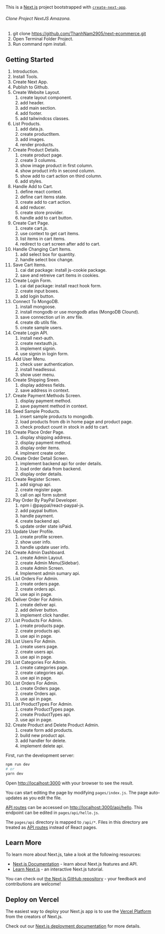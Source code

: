 This is a [Next.js](https://nextjs.org/) project bootstrapped with [`create-next-app`](https://github.com/vercel/next.js/tree/canary/packages/create-next-app).

###### Clone Project NextJS Amazona. ######
1. git clone https://github.com/ThanhNam2905/next-ecommerce.git
2. Open Terminal Folder Project.
3. Run command npm install.

## Getting Started
1. Introduction.
2. Install Tools.
3. Create Next App.
4. Publish to Github.
5. Create Website Layout.
    1. create layout component.
    2. add header.
    3. add main section.
    4. add footer.
    5. add tailwindcss classes.  
6. List Products.
    1. add data.js.
    2. create productItem.
    3. add images.
    4. render products.
7. Create Product Details.
    1. create product page.
    2. create 3 columns.
    3. show image product in first column.
    4. show product info in second column.
    5. show add to cart action on third column.
    6. add styles.
8. Handle Add to Cart.
    1. define react context.
    2. define cart items state.
    3. create add to cart action.
    4. add reducer.
    5. create store provider.
    6. handle add to cart button.
9. Create Cart Page.
    1. create cart.js.
    2. use context to get cart items.
    3. list items in cart items.
    4. redirect to cart screen after add to cart.
10. Handle Changing Cart Items.
    1. add select box for quantity.
    2. handle select box change.
11. Save Cart Items.
    1. cai dat package: install js-cookie package.
    2. save and retreive cart items in cookies.
12. Create Login Form.
    1. cai dat package: install react hook form.
    2. create input boxes.
    3. add login button.
13. Connect To MongoDB.
    1. install mongoose.
    2. install mongodb or use mongodb atlas (MongoDB Clound).
    3. save connection url in .env file.
    4. create db utils file.
    5. create sample users.
14. Create Login API.
    1. install next-auth.
    2. create nextauth.js.
    3. implement signin.
    4. use signin in login form.
15. Add User Menu.
    1. check user authentication.
    2. install headlessui.
    3. show user menu.
16. Create Shipping Sreen. 
    1. display address fields.
    2. save address in context.
17. Create Payment Methods Screen.
    1. display payment method.
    2. save payment method in context.
18. Seed Sample Products.
    1. insert sample products to mongodb.
    2. load products from db in home page and product page.
    3. check product count in stock in add to cart.
19. Create Place Order Page.
    1. display shipping address.
    2. display payment method.
    3. display order items.
    4. implment create order.
20. Create Order Detail Screen.
    1. implement backend api for order details.
    2. load order data from backend.
    3. display order details.
21. Create Register Screen.
    1. add signup api.
    2. create register page.
    3. call on api form submit
22. Pay Order By PayPal Developer.
    1. npm i @paypal/react-paypal-js.
    2. add paypal button.
    3. handle payment.
    4. create backend api.
    5. update order state isPaid.
23. Update User Profile.
    1. create profile screen.
    2. show user info.
    3. handle update user info.
24. Create Admin Dashboard.
    1. create Admin Layout.
    2. create Admin Menu(Sidebar).
    3. create Admin Screen.
    4. Implement admin sumary api.
25. List Orders For Admin.
    1. create orders page.
    2. create orders api.
    3. use api in page.
26. Deliver Order For Admin.
    1. create deliver api.
    2. add deliver button.
    3. implement click handler.
27. List Products For Admin.
    1. create products page.
    2. create products api.
    3. use api in page.
28. List Users For Admin.
    1. create users page.
    2. create users api.
    3. use api in page.
29. List Categories For Admin.
    1. create categories page.
    2. create categories api.
    3. use api in page.
30. List Orders For Admin.
    1. create Orders page.
    2. create Orders api.
    3. use api in page.
30. List ProductTypes For Admin.
    1. create ProductTypes page.
    2. create ProductTypes api.
    3. use api in page.
31. Create Product and Delete Product Admin.
    1. create form add products.
    2. build new product api.
    3. add handler for delete.
    4. implement delete api.

    
     

First, run the development server:

```bash
npm run dev
# or
yarn dev
```

Open [http://localhost:3000](http://localhost:3000) with your browser to see the result.

You can start editing the page by modifying `pages/index.js`. The page auto-updates as you edit the file.

[API routes](https://nextjs.org/docs/api-routes/introduction) can be accessed on [http://localhost:3000/api/hello](http://localhost:3000/api/hello). This endpoint can be edited in `pages/api/hello.js`.

The `pages/api` directory is mapped to `/api/*`. Files in this directory are treated as [API routes](https://nextjs.org/docs/api-routes/introduction) instead of React pages.

## Learn More

To learn more about Next.js, take a look at the following resources:

- [Next.js Documentation](https://nextjs.org/docs) - learn about Next.js features and API.
- [Learn Next.js](https://nextjs.org/learn) - an interactive Next.js tutorial.

You can check out [the Next.js GitHub repository](https://github.com/vercel/next.js/) - your feedback and contributions are welcome!

## Deploy on Vercel

The easiest way to deploy your Next.js app is to use the [Vercel Platform](https://vercel.com/new?utm_medium=default-template&filter=next.js&utm_source=create-next-app&utm_campaign=create-next-app-readme) from the creators of Next.js.

Check out our [Next.js deployment documentation](https://nextjs.org/docs/deployment) for more details.



